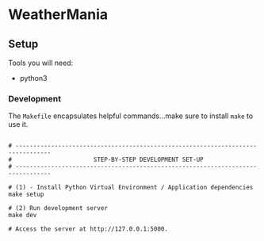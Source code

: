 # WeatherMania

## Setup

Tools you will need:
* python3  

### Development

The `Makefile` encapsulates helpful commands...make sure to install `make` to use it.

```

# --------------------------------------------------------------------------------
#                       STEP-BY-STEP DEVELOPMENT SET-UP
# --------------------------------------------------------------------------------

# (1) - Install Python Virtual Environment / Application dependencies
make setup

# (2) Run development server
make dev

# Access the server at http://127.0.0.1:5000. 
```
